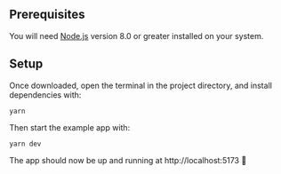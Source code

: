 ## Prerequisites

You will need [Node.js](https://nodejs.org) version 8.0 or greater installed on your system.

## Setup


Once downloaded, open the terminal in the project directory, and install dependencies with:

```
yarn
```

Then start the example app with:

```
yarn dev
```

The app should now be up and running at http://localhost:5173 🚀
